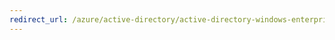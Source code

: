 ```yaml
---
redirect_url: /azure/active-directory/active-directory-windows-enterprise-state-roaming-windows-settings-reference
---
```

